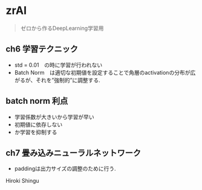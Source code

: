 # zrAI

> ゼロから作るDeepLearning学習用


## ch6 学習テクニック

- std = 0.01　の時に学習が行われない
- Batch Norm　は適切な初期値を設定することで角層のactivationの分布が広がるが、それを”強制的”に調整する.
## batch norm 利点
- 学習係数が大きいから学習が早い
- 初期値に依存しない
- か学習を抑制する


## ch7 畳み込みニューラルネットワーク

- paddingは出力サイズの調整のために行う.






Hiroki Shingu

